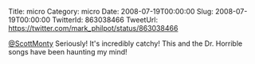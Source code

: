 Title: micro
Category: micro
Date: 2008-07-19T00:00:00
Slug: 2008-07-19T00:00:00
TwitterId: 863038466
TweetUrl: https://twitter.com/mark_philpot/status/863038466

[@ScottMonty](https://twitter.com/ScottMonty) Seriously!  It's incredibly catchy!  This and the Dr. Horrible songs have been haunting my mind!